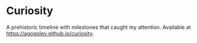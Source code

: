 # Curiosity

A prehistoric timeline with milestones that caught my attention.  Available at https://agogolev.github.io/curiosity.